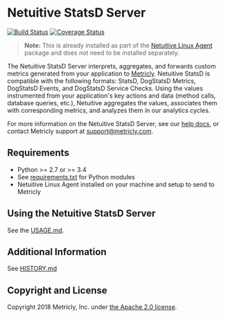Netuitive StatsD Server
=======================

[![Build Status](https://travis-ci.org/Netuitive/netuitive-statsd.svg?branch=master)](https://travis-ci.org/Netuitive/netuitive-statsd) [![Coverage Status](https://coveralls.io/repos/github/Netuitive/netuitive-statsd/badge.svg?branch=master)](https://coveralls.io/github/Netuitive/netuitive-statsd?branch=master)

>**Note:** This is already installed as part of the [Netuitive Linux Agent](https://www.metricly.com/support/integrations/linux/) package and does not need to be installed separately.

The Netuitive StatsD Server interprets, aggregates, and forwards custom metrics generated from your application to [Metricly](https://www.metricly.com). Netuitive StatsD is compatible with the following formats: StatsD, DogStatsD Metrics, DogStatsD Events, and DogStatsD Service Checks. Using the values instrumented from your application's key actions and data (method calls, database queries, etc.), Netuitive aggregates the values, associates them with corresponding metrics, and analyzes them in our analytics cycles.

For more information on the Netuitive StatsD Server, see our [help docs](https://www.metricly.com/support/integrations/metricly-statsd/), or contact Metricly support at [support@metricly.com](mailto:support@metricly.com).

Requirements
------------

- Python >= 2.7 or >= 3.4
- See [requirements.txt](requirements.txt) for Python modules
- Netuitive Linux Agent installed on your machine and setup to send to Metricly

Using the Netuitive StatsD Server
----------------------------------
See the [USAGE.md](USAGE.md).

Additional Information
----------------------

See [HISTORY.md](HISTORY.md)


Copyright and License
---------------------

Copyright 2018 Metricly, Inc. under [the Apache 2.0 license](LICENSE).
